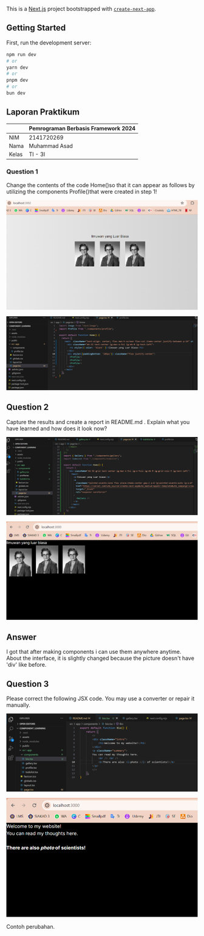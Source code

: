This is a [Next.js](https://nextjs.org/) project bootstrapped with [`create-next-app`](https://github.com/vercel/next.js/tree/canary/packages/create-next-app).

## Getting Started

First, run the development server:

```bash
npm run dev
# or
yarn dev
# or
pnpm dev
# or
bun dev
```
## Laporan Praktikum

|  | Pemrograman Berbasis Framework 2024 |
|--|--|
| NIM |  2141720269|
| Nama |  Muhammad Asad |
| Kelas | TI - 3I |


### Question 1
Change the contents of the code Home()so that it can appear as follows by utilizing the components Profile()that were created in step 1!

![Screenshot](assets/01.png)

![Screenshot](assets/02.png)
## Question 2
Capture the results and create a report in README.md . Explain what you have learned and how does it look now?

![Screenshot](assets/03.png)

![Screenshot](assets/04.png)
## Answer
I got that after making components i can use them anywhere anytime.
About the interface, it is slightly changed because the picture doesn't have 'div' like before.

## Question 3
Please correct the following JSX code. You may use a converter or repair it manually.

![Screenshot](assets/05.png)

![Screenshot](assets/06.png)

Contoh perubahan.